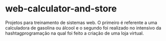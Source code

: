 # web-calculator-and-store
Projetos para treinamento de sistemas web. O primeiro é referente a uma calculadora de gasolina ou álcool e o segundo foi realizado no intensivo da hashtagprogramação na qual foi feito a criação de uma loja virtual.
